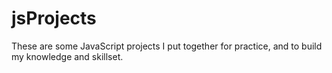 # jsProjects
These are some JavaScript projects I put together for practice, and to build my knowledge and skillset.
